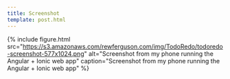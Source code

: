 ```yaml
---
title: Screenshot
template: post.html
---
```

{% include figure.html src="https://s3.amazonaws.com/rewferguson.com/img/TodoRedo/todoredo-screenshot-577x1024.png" alt="Screenshot from my phone running the Angular + Ionic web app" caption="Screenshot from my phone running the Angular + Ionic web app" %}
